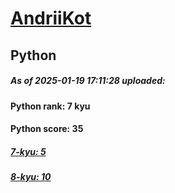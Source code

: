 # [AndriiKot](https://www.codewars.com/users/AndriiKot) 
## Python

##### As of 2025-01-19 17:11:28 uploaded:

#### Python rank: 7 kyu

#### Python score: 35

##### [7-kyu: 5](https://github.com/AndriiKot/Python__CodeWars/tree/main/kyu-7)

##### [8-kyu: 10](https://github.com/AndriiKot/Python__CodeWars/tree/main/kyu-8)

